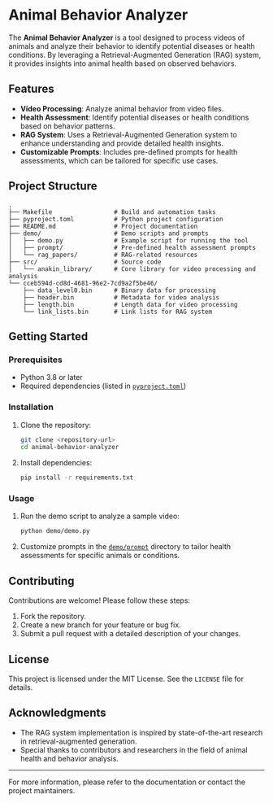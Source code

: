 # Animal Behavior Analyzer

The **Animal Behavior Analyzer** is a tool designed to process videos of animals and analyze their behavior to identify potential diseases or health conditions. By leveraging a Retrieval-Augmented Generation (RAG) system, it provides insights into animal health based on observed behaviors.

## Features

- **Video Processing**: Analyze animal behavior from video files.
- **Health Assessment**: Identify potential diseases or health conditions based on behavior patterns.
- **RAG System**: Uses a Retrieval-Augmented Generation system to enhance understanding and provide detailed health insights.
- **Customizable Prompts**: Includes pre-defined prompts for health assessments, which can be tailored for specific use cases.

## Project Structure

```
.
├── Makefile                 # Build and automation tasks
├── pyproject.toml           # Python project configuration
├── README.md                # Project documentation
├── demo/                    # Demo scripts and prompts
│   ├── demo.py              # Example script for running the tool
│   ├── prompt/              # Pre-defined health assessment prompts
│   └── rag_papers/          # RAG-related resources
├── src/                     # Source code
│   └── anakin_library/      # Core library for video processing and analysis
└── cceb594d-cd8d-4681-96e2-7cd9a2f5be46/
    ├── data_level0.bin      # Binary data for processing
    ├── header.bin           # Metadata for video analysis
    ├── length.bin           # Length data for video processing
    └── link_lists.bin       # Link lists for RAG system
```

## Getting Started

### Prerequisites

- Python 3.8 or later
- Required dependencies (listed in [`pyproject.toml`](pyproject.toml))

### Installation

1. Clone the repository:
   ```bash
   git clone <repository-url>
   cd animal-behavior-analyzer
   ```

2. Install dependencies:
   ```bash
   pip install -r requirements.txt
   ```

### Usage

1. Run the demo script to analyze a sample video:
   ```bash
   python demo/demo.py
   ```

2. Customize prompts in the [`demo/prompt`](demo/prompt) directory to tailor health assessments for specific animals or conditions.

## Contributing

Contributions are welcome! Please follow these steps:

1. Fork the repository.
2. Create a new branch for your feature or bug fix.
3. Submit a pull request with a detailed description of your changes.

## License

This project is licensed under the MIT License. See the `LICENSE` file for details.

## Acknowledgments

- The RAG system implementation is inspired by state-of-the-art research in retrieval-augmented generation.
- Special thanks to contributors and researchers in the field of animal health and behavior analysis.

---

For more information, please refer to the documentation or contact the project maintainers.